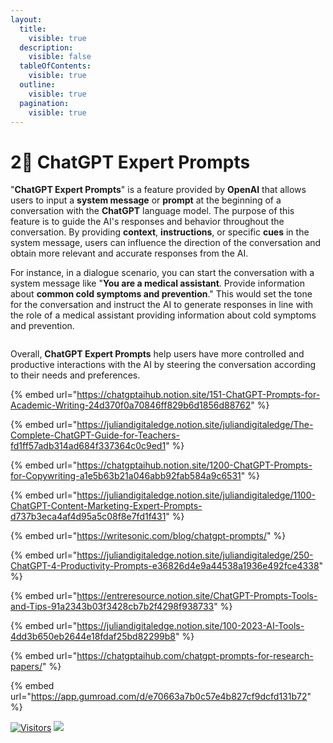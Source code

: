 ```yaml
---
layout:
  title:
    visible: true
  description:
    visible: false
  tableOfContents:
    visible: true
  outline:
    visible: true
  pagination:
    visible: true
---
```


# 2⃣ ChatGPT Expert Prompts

"**ChatGPT Expert Prompts**" is a feature provided by **OpenAI** that allows users to input a **system message** or **prompt** at the beginning of a conversation with the **ChatGPT** language model. The purpose of this feature is to guide the AI's responses and behavior throughout the conversation. By providing **context**, **instructions**, or specific **cues** in the system message, users can influence the direction of the conversation and obtain more relevant and accurate responses from the AI.

For instance, in a dialogue scenario, you can start the conversation with a system message like "**You are a medical assistant**. Provide information about **common cold symptoms and prevention**." This would set the tone for the conversation and instruct the AI to generate responses in line with the role of a medical assistant providing information about cold symptoms and prevention.

<figure><img src="https://media.licdn.com/dms/image/D4D12AQHJZ98o0LMuPw/article-cover_image-shrink_720_1280/0/1683306011047?e=2147483647&#x26;v=beta&#x26;t=xg8huzs14mVUxs6sjg0h214sTbbUtdf689C_t0cNOus" alt=""></figure>

Overall, **ChatGPT Expert Prompts** help users have more controlled and productive interactions with the AI by steering the conversation according to their needs and preferences.

{% embed url="https://chatgptaihub.notion.site/151-ChatGPT-Prompts-for-Academic-Writing-24d370f0a70846ff829b6d1856d88762" %}

{% embed url="https://juliandigitaledge.notion.site/juliandigitaledge/The-Complete-ChatGPT-Guide-for-Teachers-fd1ff57adb314ad684f337364c0c9ed1" %}

{% embed url="https://chatgptaihub.notion.site/1200-ChatGPT-Prompts-for-Copywriting-a1e5b63b21a046abb92fab584a9c6531" %}

{% embed url="https://juliandigitaledge.notion.site/juliandigitaledge/1100-ChatGPT-Content-Marketing-Expert-Prompts-d737b3eca4af4d95a5c08f8e7fd1f431" %}

{% embed url="https://writesonic.com/blog/chatgpt-prompts/" %}

{% embed url="https://juliandigitaledge.notion.site/juliandigitaledge/250-ChatGPT-4-Productivity-Prompts-e36826d4e9a44538a1936e492fce4338" %}

{% embed url="https://entreresource.notion.site/ChatGPT-Prompts-Tools-and-Tips-91a2343b03f3428cb7b2f4298f938733" %}

{% embed url="https://juliandigitaledge.notion.site/100-2023-AI-Tools-4dd3b650eb2644e18fdaf25bd82299b8" %}

{% embed url="https://chatgptaihub.com/chatgpt-prompts-for-research-papers/" %}

{% embed url="https://app.gumroad.com/d/e70663a7b0c57e4b827cf9dcfd131b72" %}

[![Visitors](https://api.visitorbadge.io/api/visitors?path=https%3A%2F%2Fgithub.com%2Fdrshahizan\&labelColor=%23697689\&countColor=%23555555\&style=plastic)](https://visitorbadge.io/status?path=https%3A%2F%2Fgithub.com%2Fdrshahizan) ![](https://hit.yhype.me/github/profile?user\_id=81284918)
